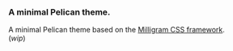 ### A minimal Pelican theme.  
  
A minimal Pelican theme based on the [Milligram CSS framework](http://milligram.io/).  
(*wip*)
